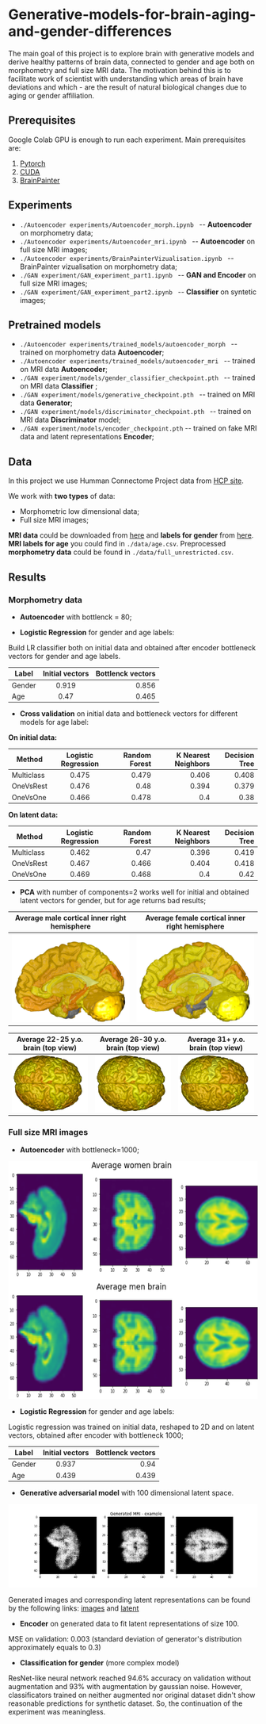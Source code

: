 # Generative-models-for-brain-aging-and-gender-differences

The main goal of this project is to explore brain with generative models and derive healthy patterns of brain data, connected to gender and age both on morphometry and full size MRI data. 
The motivation behind this is to facilitate work of scientist with understanding which areas of brain have deviations and which - are the result of natural biological changes due to aging or  gender affiliation.

## Prerequisites

Google Colab GPU is enough to run each experiment. Main prerequisites are:

1. [Pytorch](https://pytorch.org/)
2. [CUDA](https://developer.nvidia.com/cuda-downloads)
3. [BrainPainter](https://github.com/razvanmarinescu/brain-coloring)



## Experiments

- ```./Autoencoder experiments/Autoencoder_morph.ipynb ``` -- __Autoencoder__ on morphometry data;
- ```./Autoencoder experiments/Autoencoder_mri.ipynb ``` -- __Autoencoder__ on full size MRI images;
- ```./Autoencoder experiments/BrainPainterVizualisation.ipynb ``` -- BrainPainter vizualisation on morphometry data;
- ```./GAN experiment/GAN_experiment_part1.ipynb ``` --  __GAN and Encoder__ on full size MRI images;
- ```./GAN experiment/GAN_experiment_part2.ipynb ``` --  __Classifier__ on syntetic images;

## Pretrained models

- ```./Autoencoder experiments/trained_models/autoencoder_morph ``` -- trained on morphometry data __Autoencoder__;
- ```./Autoencoder experiments/trained_models/autoencoder_mri ``` -- trained on MRI data __Autoencoder__;
- ```./GAN experiment/models/gender_classifier_checkpoint.pth ``` -- trained on MRI data __Classifier__ ;
- ```./GAN experiment/models/generative_checkpoint.pth ``` -- trained on MRI data __Generator__;
- ```./GAN experiment/models/discriminator_checkpoint.pth ``` -- trained on MRI data __Discriminator__ model;
- ```./GAN experiment/models/encoder_checkpoint.pth``` -- trained on fake MRI data and latent representations __Encoder__;


## Data

In this project we use Humman Connectome Project data from [HCP site](https://www.humanconnectome.org/study/hcp-young-adult/document/1200-subjects-data-release).

We work with __two types__ of data:

- Morphometric low dimensional data;
- Full size MRI images;

__MRI data__ could be downloaded from [here](https://drive.google.com/file/d/1vGPOyEaLsITt3xtjhPTAUV99-AvnCW6_/view) and __labels for gender__ from [here](https://drive.google.com/file/d/1u8gV_lzDYHKCim7F-7EHaSiNRVztKaQQ/view?usp=sharing).
__MRI labels for age__ you could find in ```./data/age.csv```.
Preprocessed __morphometry data__ could be found in ```./data/full_unrestricted.csv```.


## Results

### __Morphometry data__

- __Autoencoder__ with bottlenck = 80;

- __Logistic Regression__ for gender and age labels:

Build LR classifier both on initial data and obtained after encoder bottleneck vectors for gender and age labels.

| Label| Initial vectors | Bottlenck vectors |
|----------------|:---------:|----------------:|
| Gender | 0.919 | 0.856 |
| Age| 0.47 | 0.465 |

- __Cross validation__  on initial data and  bottleneck vectors for different models for age label:

__On initial data:__

| Method| Logistic Regression | Random Forest|K Nearest Neighbors| Decision Tree|
|----------------|:---------:|---------:|---------:|----------:|
| Multiclass | 0.475 | 0.479 |0.406|   0.408|
| OneVsRest|0.476| 0.48 |0.394 |     0.379|
| OneVsOne| 0.466 | 0.478 |0.4| 0.38 |

__On latent data:__

| Method| Logistic Regression | Random Forest|K Nearest Neighbors| Decision Tree|
|----------------|:---------:|--------:|---------:|---------:|
| Multiclass | 0.462 | 0.47 |0.396| 0.419|
| OneVsRest|0.467| 0.466 |0.404 |  0.418 |
| OneVsOne| 0.469 | 0.468 |0.4| 0.42 |

- __PCA__ with number of components=2 works well for initial and obtained latent vectors for gender, but for age returns bad results;

Average male cortical inner right hemisphere   |  Average female cortical inner right hemisphere 
:---------------:|:--------------:
![](https://github.com/Vanessik/Generative-models-for-brain-aging/blob/master/imgs/cortical-inner-right-hemisphere_Male.png)  |  ![](https://github.com/Vanessik/Generative-models-for-brain-aging/blob/master/imgs/cortical-inner-right-hemisphere_Female.png)

Average 22-25 y.o. brain (top view)  |  Average 26-30 y.o. brain (top view)  |  Average 31+ y.o. brain (top view)
:-----------------------------------:|:-------------------------------------:|:----------------------------------:
![](https://github.com/Vanessik/Generative-models-for-brain-aging/blob/master/imgs/top_22-25.png)  |  ![](https://github.com/Vanessik/Generative-models-for-brain-aging/blob/master/imgs/top_26-30.png) | ![](https://github.com/Vanessik/Generative-models-for-brain-aging/blob/master/imgs/top_31+.png)

### __Full size MRI images__

- __Autoencoder__ with bottleneck=1000;

<img src="https://github.com/Vanessik/Generative-models-for-brain-aging/blob/master/imgs/mri_gender.png" alt="" width="580" height="480">

- __Logistic Regression__ for gender and age labels:

Logistic regression was trained on initial data, reshaped to 2D and on latent vectors, obtained after encoder with bottleneck 1000;

| Label| Initial vectors | Bottlenck vectors |
|----------------|:---------:|----------------:|
| Gender | 0.937 | 0.94|
| Age| 0.439 | 0.439 |


       

- __Generative adversarial model__ with 100 dimensional latent space.

![Alt-текст](https://github.com/Vanessik/Generative-models-for-brain-aging/blob/master/imgs/GAN_fake_slices.png "Generated brains")

Generated images and corresponding latent representations can be found by the following links: [images](https://drive.google.com/file/d/115XMMUh4U4OP_FB_cImRwVVDpzAikdh1/view?usp=sharing) and [latent](https://drive.google.com/file/d/115xUwUxlgzJahS53WxOzRH-_wDcOWDtn/view?usp=sharing)


- __Encoder__ on generated data to fit latent representations of size 100.

MSE on validation: 0.003 (standard deviation of generator's distribution approximately equals to 0.3)

- __Classification for gender__ (more complex model)

ResNet-like neural network reached 94.6% accuracy on validation without augmentation and 93% with augmentation by gaussian noise. However, classificators trained on neither augmented nor original dataset didn't show reasonable predictions for synthetic dataset. So, the continuation of the experiment was meaningless.










